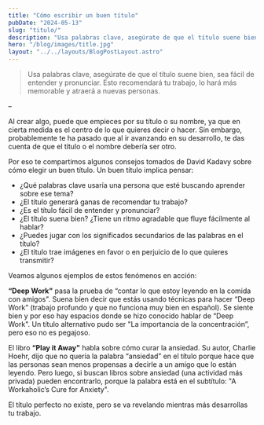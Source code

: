 ```yaml
---
title: "Cómo escribir un buen título"
pubDate: "2024-05-13"
slug: "titulo/"
description: "Usa palabras clave, asegúrate de que el título suene bien, sea fácil de entender y pronunciar. Esto recomendará tu trabajo y lo hará más memorable."
hero: "/blog/images/title.jpg"
layout: "../../layouts/BlogPostLayout.astro"
---
```

> Usa palabras clave, asegúrate de que el título suene bien, sea fácil de entender y pronunciar. Esto recomendará tu trabajo, lo hará más memorable y atraerá a nuevas personas.

–

Al crear algo, puede que empieces por su título o su nombre, ya que en cierta medida es el centro de lo que quieres decir o hacer. Sin embargo, probablemente te ha pasado que al ir avanzando en su desarrollo, te das cuenta de que el título o el nombre debería ser otro.

Por eso te compartimos algunos consejos tomados de David Kadavy sobre cómo elegir un buen título. Un buen título implica pensar:
- ¿Qué palabras clave usaría una persona que esté buscando aprender sobre ese tema?
- ¿El título generará ganas de recomendar tu trabajo?
- ¿Es el título fácil de entender y pronunciar?
- ¿El título suena bien? ¿Tiene un ritmo agradable que fluye fácilmente al hablar?
- ¿Puedes jugar con los significados secundarios de las palabras en el título?
- ¿El título trae imágenes en favor o en perjuicio de lo que quieres transmitir?

Veamos algunos ejemplos de estos fenómenos en acción:

**“Deep Work"** pasa la prueba de “contar lo que estoy leyendo en la comida con amigos". Suena bien decir que estás usando técnicas para hacer “Deep Work” (trabajo profundo y que no funciona muy bien en español). Se siente bien y por eso hay espacios donde se hizo conocido hablar de “Deep Work". Un título alternativo pudo ser "La importancia de la concentración”, pero eso no es pegajoso.

El libro **“Play it Away"** habla sobre cómo curar la ansiedad. Su autor, Charlie Hoehr, dijo que no quería la palabra “ansiedad” en el título porque hace que las personas sean menos propensas a decirle a un amigo que lo están leyendo. Pero luego, si buscan libros sobre ansiedad (una actividad más privada) pueden encontrarlo, porque la palabra está en el subtítulo: "A Workaholic’s Cure for Anxiety".


El título perfecto no existe, pero se va revelando mientras más desarrollas tu trabajo.